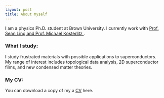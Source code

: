 ```yaml
---
layout: post
title: About Myself
---
```


I am a physics Ph.D. student at Brown University. I currently work with <a href="https://sites.brown.edu/ling-lab/">Prof. Sean Ling and Prof. Michael Kosterlitz </a>.
### What I study:
I study frustrated materials with possible applications to superconductors.  My range of interest includes topological data analysis, 2D superconductor films, and new condensed matter theories. 
### My CV:
You can download a copy of my a <a href="./Resume_AG__Dec_2023_Update_%20(4).pdf">CV</a> here.
